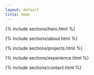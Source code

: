 ```yaml
---
layout: default
title: Home
---
```


{% include sections/hero.html %}

{% include sections/about.html %}

{% include sections/projects.html %}

{% include sections/experience.html %}

{% include sections/contact.html %}
